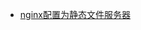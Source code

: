 
<!-- @import "[TOC]" {cmd="toc" depthFrom=1 depthTo=6 orderedList=false} -->

<!-- code_chunk_output -->



<!-- /code_chunk_output -->
<!-- /code_chunk_output -->

* [nginx配置为静态文件服务器](./nginx配置为静态文件服务器.md)